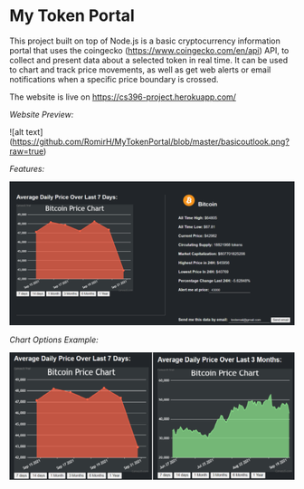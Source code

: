 # My Token Portal 
This project built on top of Node.js is a basic cryptocurrency information portal that uses the coingecko (https://www.coingecko.com/en/api) API,
to collect and present data about a selected token in real time. It can be used to chart and track price movements, as well as get web alerts or email notifications when
a specific price boundary is crossed. 

The website is live on https://cs396-project.herokuapp.com/

*Website Preview:*

![alt text] (https://github.com/RomirH/MyTokenPortal/blob/master/basicoutlook.png?raw=true)

*Features:*

![alt text](https://github.com/RomirH/MyTokenPortal/blob/master/info.png?raw=true)

*Chart Options Example:*

![alt text](https://github.com/RomirH/MyTokenPortal/blob/master/timelapse.png?raw=true)


